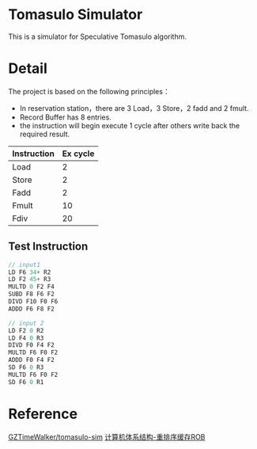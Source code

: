 # Tomasulo Simulator

This is a simulator for Speculative Tomasulo algorithm.

# Detail

The project is based on the following principles：
- In reservation station，there are 3 Load，3 Store，2 fadd and 2 fmult.
- Record Buffer has 8 entries.
- the instruction will begin execute 1 cycle after others write back the required result.

|Instruction|Ex cycle|
|---|---|
|Load|2|
|Store|2|
|Fadd|2|
|Fmult|10|
|Fdiv|20|

## Test Instruction

```c
// input1
LD F6 34+ R2
LD F2 45+ R3
MULTD 0 F2 F4
SUBD F8 F6 F2
DIVD F10 F0 F6
ADDD F6 F8 F2
```
```c
// input 2
LD F2 0 R2
LD F4 0 R3
DIVD F0 F4 F2
MULTD F6 F0 F2
ADDD F0 F4 F2
SD F6 0 R3
MULTD F6 F0 F2
SD F6 0 R1

```

# Reference
[GZTimeWalker/tomasulo-sim](https://github.com/GZTimeWalker/tomasulo-sim)
[计算机体系结构-重排序缓存ROB](https://zhuanlan.zhihu.com/p/501631371)